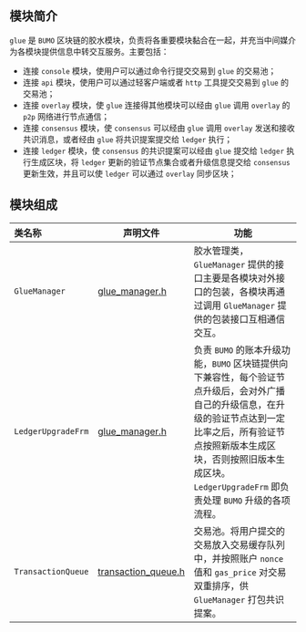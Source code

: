 ## 模块简介
`glue` 是 `BUMO` 区块链的胶水模块，负责将各重要模块黏合在一起，并充当中间媒介为各模块提供信息中转交互服务。主要包括：
- 连接 `console` 模块，使用户可以通过命令行提交交易到 `glue` 的交易池；
- 连接 `api` 模块，使用户可以通过轻客户端或者 `http` 工具提交交易到 `glue` 的交易池；
- 连接 `overlay` 模块，使 `glue` 连接得其他模块可以经由 `glue` 调用 `overlay` 的 `p2p` 网络进行节点通信；
- 连接 `consensus` 模块，使 `consensus` 可以经由 `glue` 调用 `overlay` 发送和接收共识消息，或者经由 `glue` 将共识提案提交给 `ledger` 执行；
- 连接 `ledger` 模块，使 `consensus` 的共识提案可以经由 `glue` 提交给 `ledger` 执行生成区块，将 `ledger` 更新的验证节点集合或者升级信息提交给 `consensus` 更新生效，并且可以使 `ledger` 可以通过 `overlay` 同步区块；

## 模块组成
类名称 | 声明文件 | 功能
|:--- | --- | ---
|`GlueManager`      | [glue_manager.h](./glue_manager.h)            | 胶水管理类，`GlueManager` 提供的接口主要是各模块对外接口的包装，各模块再通过调用 `GlueManager` 提供的包装接口互相通信交互。
|`LedgerUpgradeFrm` | [glue_manager.h](./glue_manager.h)            | 负责 `BUMO` 的账本升级功能，`BUMO` 区块链提供向下兼容性，每个验证节点升级后，会对外广播自己的升级信息，在升级的验证节点达到一定比率之后，所有验证节点按照新版本生成区块，否则按照旧版本生成区块。`LedgerUpgradeFrm` 即负责处理 `BUMO` 升级的各项流程。
|`TransactionQueue` | [transaction_queue.h](./transaction_queue.h)  | 交易池。将用户提交的交易放入交易缓存队列中，并按照账户 `nonce` 值和 `gas_price` 对交易双重排序，供 `GlueManager` 打包共识提案。
